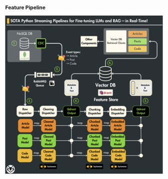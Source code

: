 ### Feature Pipeline

<a href="./utils/architecture.png" aria-label="Architecture">
<img src="./utils/architecture.png" alt="Architecture"/>
</a>